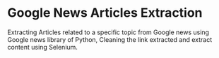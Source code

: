 # Google News Articles Extraction
Extracting Articles related to a specific topic from Google news using Google news library of Python, Cleaning the link extracted and extract content using Selenium.
